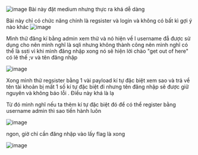 ![image](https://github.com/vanatka10/ctf_walkthrough/assets/126310360/4e608feb-8bf2-4072-ae1a-1059a8e874a7)
Bài này đặt medium nhưng thực ra khá dễ dàng

Bài này chỉ có chức năng chính là regsister và login  và không có bất kì gợi ý nào khác 
![image](https://github.com/vanatka10/ctf_walkthrough/assets/126310360/e86c1726-9363-4363-8698-7be75c63c3c4)

Mình thử đăng kí bằng admin xem thử và nó hiện về l username đẵ được sử dụng cho nên mình nghĩ là sqli nhưng không thành công nên mình nghĩ có thể là ssti vì khi mình đăng nhập xong nó sẽ hiện lời chào "get out of here" có lẽ thế ;v và tên đăng nhập  

![image](https://github.com/vanatka10/ctf_walkthrough/assets/126310360/c9f26d34-6710-4907-a437-b59c5fac6b08)

Xong mình thử regsister bằng 1 vài payload kí tự đặc biệt xem sao và trả về tên tài khoản bị mất 1 số kí tự đặc biệt đi nhưng tên đăng nhập sẽ được giữ nguyên và không báo lỗi . Điều này khá là lạ 

Từ đó mình nghĩ nếu ta thêm kí tự đặc biệt đó để có thể register bằng username admin thì sao tiến hành luôn

![image](https://github.com/vanatka10/ctf_walkthrough/assets/126310360/5703d494-60a5-4b7b-b28c-f076227cfa5b)

ngon, giờ chỉ cần đăng nhập vào lấy flag là xong

![image](https://github.com/vanatka10/ctf_walkthrough/assets/126310360/40b767aa-c04c-495f-aea4-acc3f51b80b3)
